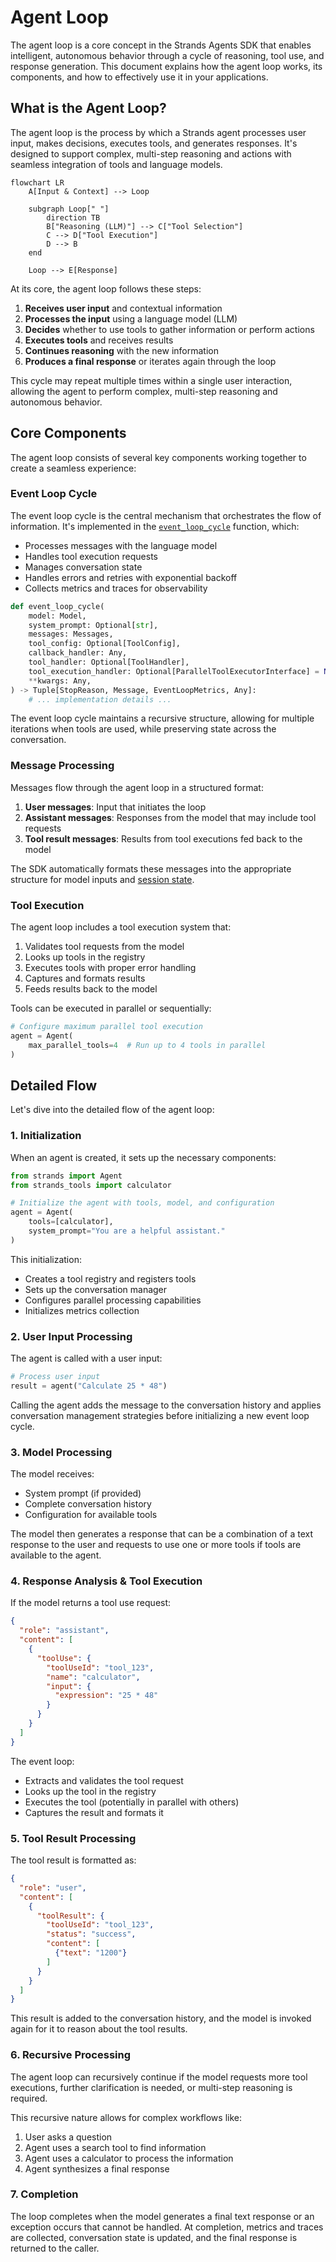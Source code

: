 # Agent Loop

The agent loop is a core concept in the Strands Agents SDK that enables intelligent, autonomous behavior through a cycle of reasoning, tool use, and response generation. This document explains how the agent loop works, its components, and how to effectively use it in your applications.

## What is the Agent Loop?

The agent loop is the process by which a Strands agent processes user input, makes decisions, executes tools, and generates responses. It's designed to support complex, multi-step reasoning and actions with seamless integration of tools and language models.

```mermaid
flowchart LR
    A[Input & Context] --> Loop

    subgraph Loop[" "]
        direction TB
        B["Reasoning (LLM)"] --> C["Tool Selection"]
        C --> D["Tool Execution"]
        D --> B
    end
    
    Loop --> E[Response]
```

At its core, the agent loop follows these steps:

1. **Receives user input** and contextual information
2. **Processes the input** using a language model (LLM)
3. **Decides** whether to use tools to gather information or perform actions
4. **Executes tools** and receives results
5. **Continues reasoning** with the new information
6. **Produces a final response** or iterates again through the loop

This cycle may repeat multiple times within a single user interaction, allowing the agent to perform complex, multi-step reasoning and autonomous behavior.

## Core Components

The agent loop consists of several key components working together to create a seamless experience:

### Event Loop Cycle

The event loop cycle is the central mechanism that orchestrates the flow of information. It's implemented in the [`event_loop_cycle`](../../../api-reference/event-loop.md#strands.event_loop.event_loop.event_loop_cycle) function, which:

- Processes messages with the language model
- Handles tool execution requests
- Manages conversation state
- Handles errors and retries with exponential backoff
- Collects metrics and traces for observability

```python
def event_loop_cycle(
    model: Model,
    system_prompt: Optional[str],
    messages: Messages,
    tool_config: Optional[ToolConfig],
    callback_handler: Any,
    tool_handler: Optional[ToolHandler],
    tool_execution_handler: Optional[ParallelToolExecutorInterface] = None,
    **kwargs: Any,
) -> Tuple[StopReason, Message, EventLoopMetrics, Any]:
    # ... implementation details ...
```

The event loop cycle maintains a recursive structure, allowing for multiple iterations when tools are used, while preserving state across the conversation.

### Message Processing

Messages flow through the agent loop in a structured format:

1. **User messages**: Input that initiates the loop
2. **Assistant messages**: Responses from the model that may include tool requests
3. **Tool result messages**: Results from tool executions fed back to the model

The SDK automatically formats these messages into the appropriate structure for model inputs and [session state](state-sessions.md).

### Tool Execution

The agent loop includes a tool execution system that:

1. Validates tool requests from the model
2. Looks up tools in the registry
3. Executes tools with proper error handling
4. Captures and formats results
5. Feeds results back to the model

Tools can be executed in parallel or sequentially:

```python
# Configure maximum parallel tool execution
agent = Agent(
    max_parallel_tools=4  # Run up to 4 tools in parallel
)
```

## Detailed Flow

Let's dive into the detailed flow of the agent loop:

### 1. Initialization

When an agent is created, it sets up the necessary components:

```python
from strands import Agent
from strands_tools import calculator

# Initialize the agent with tools, model, and configuration
agent = Agent(
    tools=[calculator],
    system_prompt="You are a helpful assistant."
)
```

This initialization:

- Creates a tool registry and registers tools
- Sets up the conversation manager
- Configures parallel processing capabilities
- Initializes metrics collection

### 2. User Input Processing

The agent is called with a user input:

```python
# Process user input
result = agent("Calculate 25 * 48")
```

Calling the agent adds the message to the conversation history and applies conversation management strategies before initializing a new event loop cycle.

### 3. Model Processing

The model receives:

- System prompt (if provided)
- Complete conversation history
- Configuration for available tools

The model then generates a response that can be a combination of a text response to the user and requests to use one or more tools if tools are available to the agent.

### 4. Response Analysis & Tool Execution

If the model returns a tool use request:

```json
{
  "role": "assistant",
  "content": [
    {
      "toolUse": {
        "toolUseId": "tool_123",
        "name": "calculator",
        "input": {
          "expression": "25 * 48"
        }
      }
    }
  ]
}
```

The event loop:

- Extracts and validates the tool request
- Looks up the tool in the registry
- Executes the tool (potentially in parallel with others)
- Captures the result and formats it

### 5. Tool Result Processing

The tool result is formatted as:

```json
{
  "role": "user",
  "content": [
    {
      "toolResult": {
        "toolUseId": "tool_123",
        "status": "success",
        "content": [
          {"text": "1200"}
        ]
      }
    }
  ]
}
```

This result is added to the conversation history, and the model is invoked again for it to reason about the tool results.

### 6. Recursive Processing

The agent loop can recursively continue if the model requests more tool executions, further clarification is needed, or multi-step reasoning is required.

This recursive nature allows for complex workflows like:

1. User asks a question
2. Agent uses a search tool to find information
3. Agent uses a calculator to process the information
4. Agent synthesizes a final response

### 7. Completion

The loop completes when the model generates a final text response or an exception occurs that cannot be handled. At completion, metrics and traces are collected, conversation state is updated, and the final response is returned to the caller.